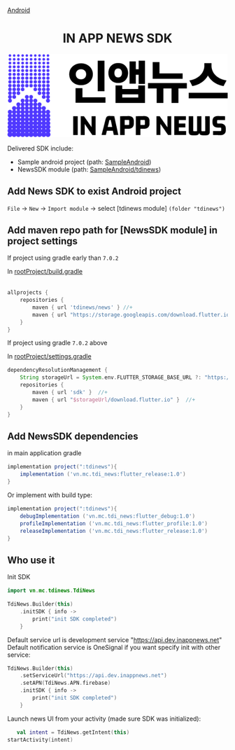

[Android](https://github.com/kaivumetacrew/Readme/tree/main/nsdkaos) 

<div align="center">


# IN APP NEWS SDK
![logo_ko](https://raw.githubusercontent.com/kaivumetacrew/Readme/main/nsdkaos/logo_ko.png)

</div>

Delivered SDK include:
- Sample android project (path: [SampleAndroid]())
- NewsSDK module (path: [SampleAndroid/tdinews]())


## Add News SDK to exist Android project
`File` -> `New` -> `Import module` -> select [tdinews module] `(folder "tdinews")`


## Add maven repo path for [NewsSDK module] in project settings
If project using gradle early than `7.0.2`

In [rootProject/build.gradle]()

```groovy

allprojects {
    repositories {
        maven { url 'tdinews/news' } //+
        maven { url "https://storage.googleapis.com/download.flutter.io" } //+
    }
}

```

If project using gradle `7.0.2` above

In [rootProject/settings.gradle]()

```groovy
dependencyResolutionManagement {
    String storageUrl = System.env.FLUTTER_STORAGE_BASE_URL ?: "https://storage.googleapis.com" //+
    repositories {
        maven { url 'sdk' }  //+
        maven { url "$storageUrl/download.flutter.io" }  //+
    }
}

```


## Add NewsSDK dependencies
in main application gradle
```groovy
implementation project(":tdinews"){
    implementation ('vn.mc.tdi_news:flutter_release:1.0')
}
```

Or implement with build type:
```groovy
implementation project(":tdinews"){
    debugImplementation ('vn.mc.tdi_news:flutter_debug:1.0')
    profileImplementation ('vn.mc.tdi_news:flutter_profile:1.0')
    releaseImplementation ('vn.mc.tdi_news:flutter_release:1.0')
}
```


## Who use it
Init SDK
```kotlin
import vn.mc.tdinews.TdiNews
```

```kotlin
TdiNews.Builder(this)
    .initSDK { info ->
        print("init SDK completed")
    }
```

Default service url is development service "https://api.dev.inappnews.net"
Default notification service is OneSignal if you want specify init with other service:

```kotlin
TdiNews.Builder(this)
    .setServiceUrl("https://api.dev.inappnews.net")
    .setAPN(TdiNews.APN.firebase)
    .initSDK { info ->
        print("init SDK completed")
    }
```

Launch news UI from your activity (made sure SDK was initialized):
```kotlin
   val intent = TdiNews.getIntent(this)
startActivity(intent)
```

